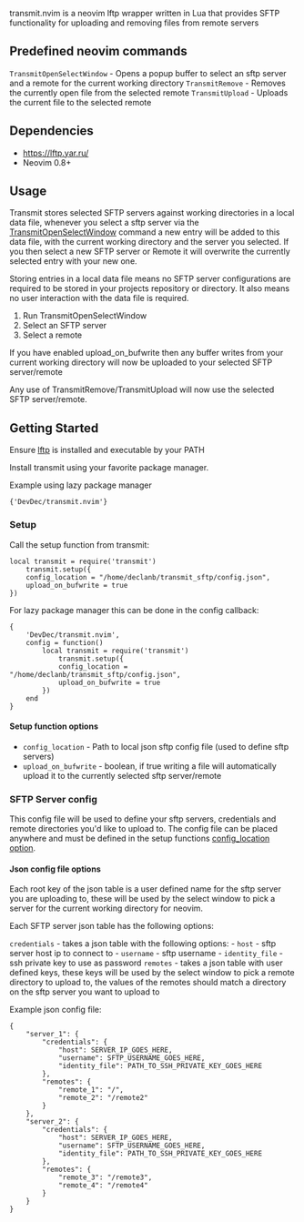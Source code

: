 transmit.nvim is a neovim lftp wrapper written in Lua that provides SFTP functionality for uploading and removing files from remote servers

## Predefined neovim commands

`TransmitOpenSelectWindow` - Opens a popup buffer to select an sftp server and a remote for the current working directory
`TransmitRemove` - Removes the currently open file from the selected remote
`TransmitUpload` - Uploads the current file to the selected remote
## Dependencies

- https://lftp.yar.ru/
- Neovim 0.8+
## Usage

Transmit stores selected SFTP servers against working directories in a local data file,
whenever you select a sftp server via the [TransmitOpenSelectWindow](#transmit-select-window) command a new entry will be added to this data file, with the current working directory and the server you selected. If you then select a new SFTP server or Remote it will overwrite the currently selected entry with your new one.

Storing entries in a local data file means no SFTP server configurations are required to be stored in your projects repository or directory. It also means no user interaction with the data file is required.

1. Run TransmitOpenSelectWindow
2. Select an SFTP server
3. Select a remote

If you have enabled upload_on_bufwrite then any buffer writes from your current working directory will now be uploaded to your selected SFTP server/remote

Any use of TransmitRemove/TransmitUpload will now use the selected SFTP server/remote.
## Getting Started

Ensure [lftp](https://lftp.yar.ru/) is installed and executable by your PATH

Install transmit using your favorite package manager.

Example using lazy package manager

```console
{'DevDec/transmit.nvim'}
```

### Setup

Call the setup function from transmit:

```console
local transmit = require('transmit')
	transmit.setup({
	config_location = "/home/declanb/transmit_sftp/config.json",
	upload_on_bufwrite = true
})
```

For lazy package manager this can be done in the config callback:

```console
{
	'DevDec/transmit.nvim',
	config = function()
		local transmit = require('transmit')
			transmit.setup({
			config_location = "/home/declanb/transmit_sftp/config.json", 
			upload_on_bufwrite = true
		})
	end
}
```

#### Setup function options

- `config_location` - Path to local json sftp config file (used to define sftp servers) <a name="config-location"></a>
- `upload_on_bufwrite` - boolean, if true writing a file will automatically upload it to the currently selected sftp server/remote

### SFTP Server config <a name="sftp-server-config"></a>

This config file will be used to define your sftp servers, credentials and remote directories you'd like to upload to. The config file can be placed anywhere and must be defined in the setup functions [config_location option](#config-location).

#### Json config file options

Each root key of the json table is a user defined name for the sftp server you are uploading to, these will be used by the select window to pick a server for the current working directory for neovim.

Each SFTP server json table has the following options:

`credentials` - takes a json table with the following options:
	- `host` - sftp server host ip to connect to
	- `username` - sftp username
	- `identity_file` - ssh private key to use as password
`remotes` - takes a json table with user defined keys, these keys will be used by the select window to pick a remote directory to upload to, the values of the remotes should match a directory on the sftp server you want to upload to

Example json config file:

```console
{
	"server_1": {
		"credentials": {
			"host": SERVER_IP_GOES_HERE,
			"username": SFTP_USERNAME_GOES_HERE,
			"identity_file": PATH_TO_SSH_PRIVATE_KEY_GOES_HERE
		},
		"remotes": {
			"remote_1": "/",
			"remote_2": "/remote2"
		}
	},
	"server_2": {
		"credentials": {
			"host": SERVER_IP_GOES_HERE,
			"username": SFTP_USERNAME_GOES_HERE,
			"identity_file": PATH_TO_SSH_PRIVATE_KEY_GOES_HERE
		},
		"remotes": {
			"remote_3": "/remote3",
			"remote_4": "/remote4"
		}
	}
}
```

